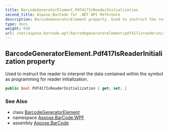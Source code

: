 ```yaml
---
title: BarcodeGeneratorElement.Pdf417IsReaderInitialization
second_title: Aspose.BarCode for .NET API Reference
description: BarcodeGeneratorElement property. Used to instruct the reader to interpret the data contained within the symbol as programming for reader initialization
type: docs
weight: 910
url: /net/aspose.barcode.wpf/barcodegeneratorelement/pdf417isreaderinitialization/
---
```

## BarcodeGeneratorElement.Pdf417IsReaderInitialization property

Used to instruct the reader to interpret the data contained within the symbol as programming for reader initialization.

```csharp
public bool Pdf417IsReaderInitialization { get; set; }
```

### See Also

* class [BarcodeGeneratorElement](../)
* namespace [Aspose.BarCode.WPF](../../barcodegeneratorelement/)
* assembly [Aspose.BarCode](../../../)


